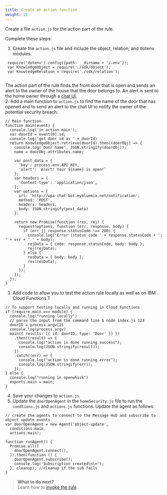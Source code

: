 ```yaml
---
title: Create an action function
weight: 25
---
```

Create a file `action.js` for the action part of the rule.

Complete these steps:

1. Create the `action.js` file and include the object, relation, and dotenv modules.
 ```
  require('dotenv').config({path: __dirname + '/.env'});
  var KnowledgeObject = require('./sdk/object');
  var KnowledgeRelation = require('./sdk/relation');
  
 ```
The action part of the rule finds the front door that is open and sends an alert to the owner of the house that the door belongs to.  An alert is sent to the home owner through a [chat UI](http://wpa-chat-bot.mybluemix.net).  
2. Add a main function to `action.js` to find the name of the door that has opened and to send an alert to the chat UI to notify the owner of the potential security breach.
```
// Main function
function main(event) {
  console.log('in action main');
  var doorId = event[0].id;
  console.log('got door id as ' + doorId)
  return KnowledgeObject.retrieve(doorId).then((doorObj) => {
    console.log('Door name', JSON.stringify(doorObj));
    name = doorObj.attributes.name;

    var post_data = {
      'key': process.env.API_KEY,
      'alert': `Alert! Your ${name} is open!`
    };
    var headers = {
      'Content-type': 'application/json',
    };
    var options = {
      url: 'http://wpa-chat-bot.mybluemix.net/notification',
      method: 'POST',
      headers: headers,
      body: JSON.stringify(post_data)
    };

    return new Promise(function (res, rej) {
      request(options, function (err, response, body) {
        if (err || response.statusCode !== 200) {
          console.log('Error (status code ' + response.statusCode + ': ' + err + ' ' + body);
          rejData = { code: response.statusCode, body: body };
          rej(rejData);
        } else {
          resData = { body: body };
          res(resData);
        }
      });
    });
  });
}

```
3. Add code to allow you to test the action rule locally as well as on IBM Cloud Functions.T
```
// To support testing locally and running in Cloud Functions
if (require.main === module) {
  console.log("running locally")
  // parse the input from the command line $ node index.js 123
  doorID = process.argv[2]
  console.log(process.argv)
  main({ results: [{ id: doorID, type: 'Door' }] })
    .then((result) => {
      console.log("action is done running success");
      console.log(JSON.stringify(result));
    })
    .catch((err) => {
      console.log("action is done running error");
      console.log(JSON.stringify(err));
    });
} else {
  console.log("running in openwhisk")
  exports.main = main;
}
```
4. Save your changes to `action.js`.
5. Update the `doorOpenAgent` in the `homeSecurity.js` file to run the `condtions.js` and `actions.js` functions.  Update the agent as follows:
```
// create the agents to connect to the Message Hub and subscribe to object update events.
var doorOpenAgent = new Agent('object-update',
  conditions.main,
  actions.main);
  
function runAgent() {
  Promise.all([
    doorOpenAgent.connect(),
  ]).then(function () {
    doorOpenAgent.subscribe();
    console.log('Subscription created\n\n');
  }, cleanup); //cleanup if the sub fails
}

```
> **What to do next?**<br/>
Learn how to [invoke the rule]({{site.baseurl}}/knowledge/create-rule).


